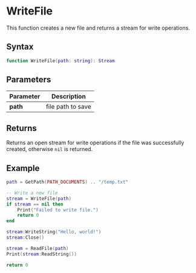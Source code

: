 # WriteFile

This function creates a new file and returns a stream for write operations.

## Syntax

```lua
function WriteFile(path: string): Stream
```

## Parameters

| Parameter | Description |
|--|--|
| **path** | file path to save |

## Returns

Returns an open stream for write operations if the file was successfully created, otherwise `nil` is returned.

## Example

```lua
path = GetPath(PATH_DOCUMENTS) .. "/temp.txt"

-- Write a new file
stream = WriteFile(path)
if stream == nil then
    Print("Failed to write file.")
    return 0
end

stream:WriteString("Hello, world!")
stream:Close()

stream = ReadFile(path)
Print(stream:ReadString())

return 0
```
